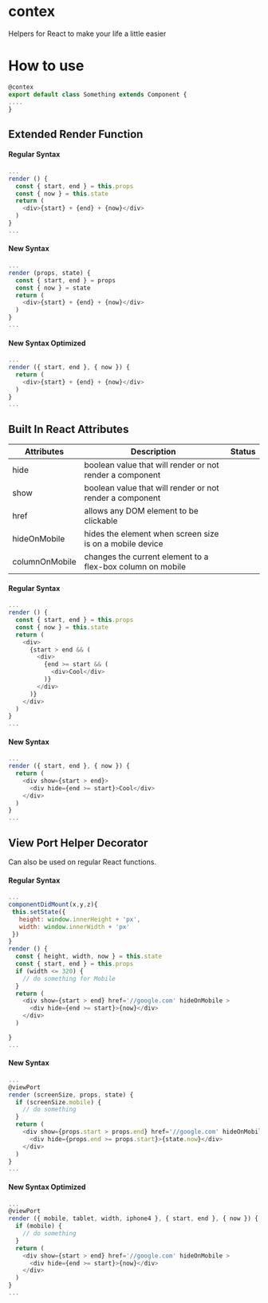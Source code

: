 # contex
Helpers for React to make your life a little easier

How to use
==========

```javascript
@contex
export default class Something extends Component {
....
}
```

Extended Render Function
------------------------

#### Regular Syntax
```javascript
...
render () {
  const { start, end } = this.props
  const { now } = this.state
  return (
    <div>{start} + {end} + {now}</div>
  )
}
...
```
#### New Syntax
```javascript
...
render (props, state) {
  const { start, end } = props
  const { now } = state
  return (
    <div>{start} + {end} + {now}</div>
  )
}
...
```
#### New Syntax Optimized
```javascript
...
render ({ start, end }, { now }) {
  return (
    <div>{start} + {end} + {now}</div>
  )
}
...
```

Built In React Attributes
-------------------------
| Attributes            | Description                                                    | Status      |
| --------------------- | ---------------------------------------------------------------------------- | ----------- |
| hide         | boolean value that will render or not render a component |  |
| show         | boolean value that will render or not render a component |  |
| href         | allows any DOM element to be clickable |  |
| hideOnMobile | hides the element when screen size is on a mobile device |  |
| columnOnMobile | changes the current element to a flex-box column on mobile |  |

#### Regular Syntax
```javascript
...
render () {
  const { start, end } = this.props
  const { now } = this.state
  return (
    <div>
      {start > end && (
        <div>
          {end >= start && (
            <div>Cool</div>
          )}
        </div>
      )}
    </div>
  )
}
...
```

#### New Syntax
```javascript
...
render ({ start, end }, { now }) {
  return (
    <div show={start > end}>
      <div hide={end >= start}>Cool</div>
    </div>
  )
}
...
```

View Port Helper Decorator
--------------------------
Can also be used on regular React functions.

#### Regular Syntax
```javascript
...
componentDidMount(x,y,z){
 this.setState({
   height: window.innerHeight + 'px',
   width: window.innerWidth + 'px'
 })
}
render () {
  const { height, width, now } = this.state
  const { start, end } = this.props
  if (width <= 320) {
    // do something for Mobile
  }
  return (
    <div show={start > end} href='//google.com' hideOnMobile >
      <div hide={end >= start}>{now}</div>
    </div>
  )

}
...
```
#### New Syntax
```javascript
...
@viewPort
render (screenSize, props, state) {
  if (screenSize.mobile) {
    // do something
  }
  return (
    <div show={props.start > props.end} href='//google.com' hideOnMobile >
      <div hide={props.end >= props.start}>{state.now}</div>
    </div>
  )
}
...
```

#### New Syntax Optimized
```javascript
...
@viewPort
render ({ mobile, tablet, width, iphone4 }, { start, end }, { now }) {
  if (mobile) {
    // do something
  }
  return (
    <div show={start > end} href='//google.com' hideOnMobile >
      <div hide={end >= start}>{now}</div>
    </div>
  )
}
...
```
